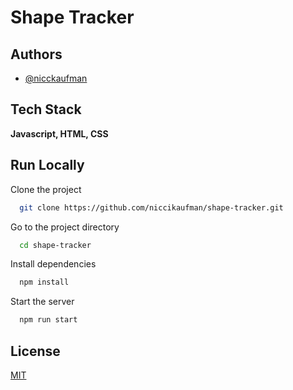 
# Shape Tracker


## Authors

- [@nicckaufman](https://www.github.com/niccikaufman)

  
## Tech Stack

**Javascript, HTML, CSS**

  
## Run Locally

Clone the project

```bash
  git clone https://github.com/niccikaufman/shape-tracker.git
```

Go to the project directory

```bash
  cd shape-tracker
```

Install dependencies

```bash
  npm install
```

Start the server

```bash
  npm run start
```

  
## License

[MIT](https://choosealicense.com/licenses/mit/)